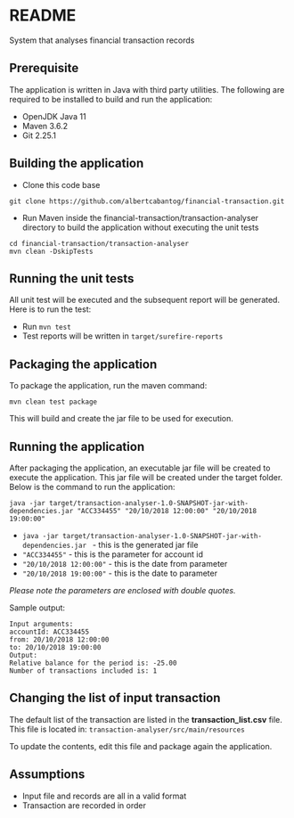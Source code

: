 # README #

System that analyses financial transaction records

## Prerequisite ##
The application is written in Java with third party utilities.  The following are required to be installed to build and run the application:

* OpenJDK Java 11
* Maven 3.6.2
* Git 2.25.1

## Building the application ##

* Clone this code base

```
git clone https://github.com/albertcabantog/financial-transaction.git
```


* Run Maven inside the financial-transaction/transaction-analyser directory to build the application without executing the unit tests

```
cd financial-transaction/transaction-analyser
mvn clean -DskipTests
```

## Running the unit tests ##

All unit test will be executed and the subsequent report will be generated.  Here is to run the test:

* Run `mvn test`
* Test reports will be written in `target/surefire-reports`

## Packaging the application ##

To package the application, run the maven command:
```
mvn clean test package
```
This will build and create the jar file to be used for execution.

## Running the application ##

After packaging the application, an executable jar file will be created to execute the application.
This jar file will be created under the target folder.  Below is the command to run the application:

```
java -jar target/transaction-analyser-1.0-SNAPSHOT-jar-with-dependencies.jar "ACC334455" "20/10/2018 12:00:00" "20/10/2018 19:00:00"
```
* `java -jar target/transaction-analyser-1.0-SNAPSHOT-jar-with-dependencies.jar ` - this is the generated jar file
* `"ACC334455"` - this is the parameter for account id
* `"20/10/2018 12:00:00"` - this is the date from parameter
* `"20/10/2018 19:00:00"` - this is the date to parameter

_Please note the parameters are enclosed with double quotes._

Sample output:
```
Input arguments:
accountId: ACC334455
from: 20/10/2018 12:00:00
to: 20/10/2018 19:00:00
Output:
Relative balance for the period is: -25.00
Number of transactions included is: 1
```

## Changing the list of input transaction ##
The default list of the transaction are listed in the **transaction_list.csv** file.  This file is located in:
`transaction-analyser/src/main/resources`

To update the contents, edit this file and package again the application.

## Assumptions ##
* Input file and records are all in a valid format
* Transaction are recorded in order
